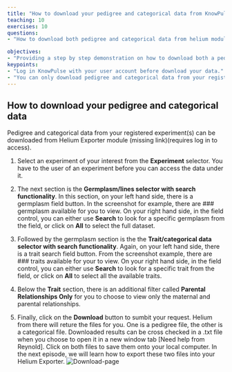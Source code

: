 ```yaml
---
title: "How to download your pedigree and categorical data from KnowPulse"
teaching: 10
exercises: 10
questions:
- "How to download both pedigree and categorical data from helium module on KnowPulse?"

objectives:
- "Providing a step by step demonstration on how to download both a pedigree file and a caregorical file from an experiment on KnowPulse. "
keypoints:
- "Log in KnowPulse with your user account before download your data."
- "You can only download pedigree and categorical data from your registered experiment."
---
```

## How to download your pedigree and categorical data 

Pedigree and categorical data from your registered experiment(s) can be downloaded from Helium Exporter module (missing link)(requires log in to access).


1. Select an experiment of your interest from the **Experiment** selector. You have to the user of an experiment before you can access the data under it.
 
2. The next section is the **Germplasm/lines selector with search functionality**.  In this section, on your left hand side, there is a germplasm field button. In the screenshot for example, there are ### germplasm available for you to view. On your right hand side, in the field control, you can either use **Search** to look for a specific germplasm from the field, or click on **All** to select the full dataset. 

3. Followed by the germplasm section is the the **Trait/categorical data selector with search functionality**. Again, on your left hand side, there is a trait search field button. From the screenshot example, there are ### traits available for your to view. On your right hand side, in the field control, you can either use **Search** to look for a specific trait from the field, or click on **All** to select all the available traits.

4. Below the **Trait** section, there is an additional filter called **Parental Relationships Only** for you to choose to view only the maternal and parental relationships. 

5. Finally, click on the **Download** button to sumbit your request. Helium from there will reture the files for you. One is a pedigree file, the other is a categorical file. Downloaded results can be cross checked in a .txt file when you choose to open it in a new window tab [Need help from Reynold]. Click on both files to save them onto your local computer. In the next episode, we will learn how to export these two files into your Helium Exporter.
![Download-page](https://user-images.githubusercontent.com/45402954/158888837-2e64883c-0afa-4b38-bda2-5fe25ebf00a9.png)
